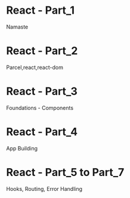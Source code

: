 # React - Part_1
Namaste

# React - Part_2
Parcel,react,react-dom

# React - Part_3
Foundations - Components

# React - Part_4
App Building

# React - Part_5 to Part_7
Hooks, Routing, Error Handling
